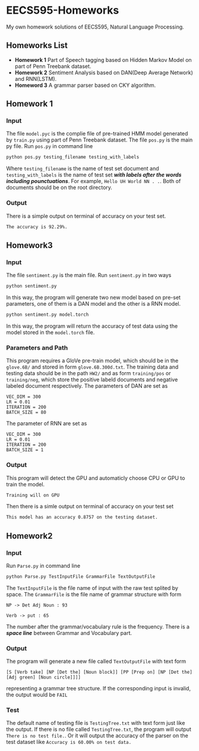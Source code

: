 # EECS595-Homeworks
My own homework solutions of EECS595, Natural Language Processing.

## Homeworks List
+ **Homework 1** Part of Speech tagging based on Hidden Markov Model on part of Penn Treebank dataset.
+ **Homework 2** Sentiment Analysis based on DAN(Deep Average Network) and RNN(LSTM).
+ **Homeword 3** A grammar parser based on CKY algorithm.

## Homework 1
### Input
The file `model.pyc` is the complie file of pre-trained HMM model generated by `train.py` using part of Penn Treebank dataset. The file `pos.py` is the main py file. Run `pos.py` in command line
```bash
python pos.py testing_filename testing_with_labels
```
Where `testing_filename` is the name of test set document and `testing_with_labels` is the name of test set ***with labels after the words including pounctuations***. For example, `Hello UH World NN . .`. Both of documents should be on the root directory.

### Output
There is a simple output on terminal of accuracy on your test set.
```bash
The accuracy is 92.29%.
```

## Homework3
### Input
The file `sentiment.py` is the main file. Run `sentiment.py` in two ways
```bash
python sentiment.py
```
In this way, the program will generate two new model based on pre-set parameters, one of them is a DAN model and the other is a RNN model. 
```bash
python sentiment.py model.torch
```
In this way, the program will return the accuracy of test data using the model stored in the `model.torch` file.

### Parameters and Path
This program requires a GloVe pre-train model, which should be in the `glove.6B/` and stored in form `glove.6B.300d.txt`.
The training data and testing data should be in the path `HW2/` and as form `training/pos` or `training/neg`, which store the positive labeld documents and negative labeled document respectively.
The parameters of DAN are set as
```
VEC_DIM = 300
LR = 0.01
ITERATION = 200
BATCH_SIZE = 80
```
The parameter of RNN are set as
```
VEC_DIM = 300
LR = 0.01
ITERATION = 200
BATCH_SIZE = 1
```

### Output
This program will detect the GPU and automaticly choose CPU or GPU to train the model.
```bash
Training will on GPU
```
Then there is a simle output on terminal of accuracy on your test set
```bash
This model has an accuracy 0.8757 on the testing dataset.
```
## Homework2

### Input

Run `Parse.py` in command line
```bash
python Parse.py TestInputFile GrammarFile TextOutputFile
```
The `TextInputFile` is the file name of input with the raw test splited by space. The `GrammarFile` is the file name of grammar structure with form
```
NP -> Det Adj Noun : 93

Verb -> put : 65
```
The number after the grammar/vocabulary rule is the frequency. There is a ***space line*** between Grammar and Vocabulary part. 

### Output

The program will generate a new file called `TextOutputFile` with text form
```
[S [Verb take] [NP [Det the] [Noun block]] [PP [Prep on] [NP [Det the] [Adj green] [Noun circle]]]]
```
representing a grammar tree structure. If the corresponding input is invalid, the output would be `FAIL`

### Test

The default name of testing file is `TestingTree.txt` with text form just like the output. If there is no file called `TestingTree.txt`, the program will output `There is no test file.`. Or it will output the accuracy of the parser on the test dataset like `Accuracy is 60.00% on test data.`
